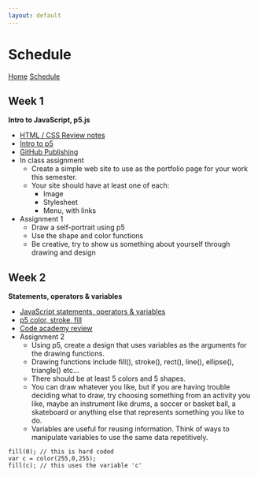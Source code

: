 ```yaml
---
layout: default
---
```

# Schedule

[Home]({{github.site.url}}/) [Schedule](schedule.html)

## Week 1
**Intro to JavaScript, p5.js**

- [HTML / CSS Review notes](week1/)
- [Intro to p5](week1/p5.html)
- [GitHub Publishing](week1/github.html)
- In class assignment
	- Create a simple web site to use as the portfolio page for your work this semester.
	- Your site should have at least one of each:
		- Image
		- Stylesheet
		- Menu, with links
- Assignment 1
	- Draw a self-portrait using p5
	- Use the shape and color functions
	- Be creative, try to show us something about yourself through drawing and design

## Week 2
**Statements, operators & variables**

- [JavaScript statements, operators & variables](week2/)
- [p5 color, stroke, fill](week2/p5.html)
- [Code academy review](http://www.codecademy.com/courses/getting-started-v2)
- Assignment 2
	- Using p5, create a design that uses variables as the arguments for the drawing functions.
	- Drawing functions include fill(), stroke(), rect(), line(), ellipse(), triangle() etc...
	- There should be at least 5 colors and 5 shapes.
	- You can draw whatever you like, but if you are having trouble deciding what to draw, try choosing something from an activity you like, maybe an instrument like drums, a soccer or basket ball, a skateboard or anything else that represents something you like to do.
	- Variables are useful for reusing information.  Think of ways to manipulate variables to use the same data repetitively.

```
fill(0); // this is hard coded
var c = color(255,0,255);
fill(c); // this uses the variable 'c'
```



<!--

**Week 3: Logic**
- [JavaScript comparison operators and conditionals](https://owenroberts.github.io/mmp210/week3/index.html)
- [p5 system variables](https://owenroberts.github.io/mmp210/week3/p5.html)

**Week 4: Loops**
- [JavaScript for loops](https://owenroberts.github.io/mmp210/week4/index.html)
- [p5: drawing with loops](https://owenroberts.github.io/mmp210/week4/p5.html)

**Week 5: Functions**
- [JavaScript functions](https://owenroberts.github.io/mmp210/week5/index.html)  
- [p5: defining functions](https://owenroberts.github.io/mmp210/week5/p5.html)

**Week 6: Animation**
- Draw a spaceship
- [p5: animation, random, modulo](https://owenroberts.github.io/mmp210/week6/index.html)

**Week 7: Text**
- [p5: text](https://owenroberts.github.io/mmp210/week7/index.html)
- [p5: push, pop, transform](https://owenroberts.github.io/mmp210/week7/transform.html)

**Week 8: Generating designs**
- [p5: Generating patterns](https://owenroberts.github.io/mmp210/week8/index.html)
- [Midterm](week8/)

**Week 9: Arrays**
- [Arrays](https://owenroberts.github.io/mmp210/week9/)
- Midterm workshop

**Week 10: Midterm presentations**
- [Objects](https://owenroberts.github.io/mmp210/week10/)

**Week 11: Interaction**
- [Interaction](https://owenroberts.github.io/mmp210/week11/)
- Final requirements
	- The final project is making an interactive design
	- Choose a new theme to inform design choices, like shape, color and pattern
	- Designs can be abstract, represtational or combination
	- Each program must use:
		- variables
		- if ... else logic statement
		- at least one for loop
		- at least one defined function
		- shape and color functions
		- user input
		- animation
		- image
	- User input can be mouse, keyboard, HTML elements, or a combination
	- [p5 examples for inspiration](https://p5js.org/gallery/)

**Week 12: Image**
- [Image](https://owenroberts.github.io/mmp210/week12/)

**Week 13: Libraries**
- [p5.play](https://owenroberts.github.io/mmp210/week13/)

**Week 14: Review**

**Week 15: Final presentations**

-->
